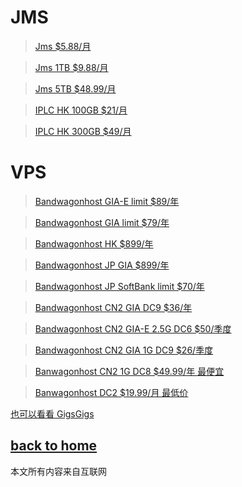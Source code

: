 # JMS
> [Jms $5.88/月](https://justmysocks3.net/members/aff.php?aff=19499&pid=2)

> [Jms 1TB $9.88/月](https://justmysocks3.net/members/aff.php?aff=19499&pid=4)

> [Jms 5TB $48.99/月](https://justmysocks3.net/members/aff.php?aff=19499&pid=4)

> [IPLC HK 100GB $21/月](https://justmysocks3.net/members/aff.php?aff=19499&pid=9)

> [IPLC HK 300GB $49/月](https://justmysocks3.net/members/aff.php?aff=19499&pid=10)

# VPS

> [Bandwagonhost GIA-E limit $89/年](https://bwh81.net/aff.php?aff=69418&pid=105)

> [Bandwagonhost GIA limit $79/年](https://bwh81.net/aff.php?aff=69418&pid=112)

> [Bandwagonhost HK $899/年](https://bwh81.net/aff.php?aff=69418&pid=95)

> [Bandwagonhost JP GIA $899/年](https://bwh81.net/aff.php?aff=69418&pid=108)

> [Bandwagonhost JP SoftBank limit $70/年](https://bwh81.net/aff.php?aff=69418&pid=104)

> [Bandwagonhost CN2 GIA DC9 $36/年](https://bwh81.net/aff.php?aff=69418&pid=71)

> [Bandwagonhost CN2 GIA-E 2.5G DC6 $50/季度](https://bwh81.net/aff.php?aff=69418&pid=87)

> [Bandwagonhost CN2 GIA 1G DC9 $26/季度](https://bwh81.net/aff.php?aff=69418&pid=75)

> [Banwagonhost CN2 1G DC8 $49.99/年 最便宜](https://bwh81.net/aff.php?aff=69418&pid=57)

> [Banwagonhost DC2 $19.99/月 最低价](https://bwh81.net/aff.php?aff=69418&pid=46)


[也可以看看 GigsGigs](https://clientarea.gigsgigscloud.com/?affid=1965)

  
## [back to home](https://books.way2guide.ml/)

本文所有内容来自互联网
